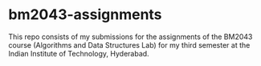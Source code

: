# bm2043-assignments
This repo consists of my submissions for the assignments of the BM2043 course (Algorithms and Data Structures Lab) for my third semester at the Indian Institute of Technology, Hyderabad.